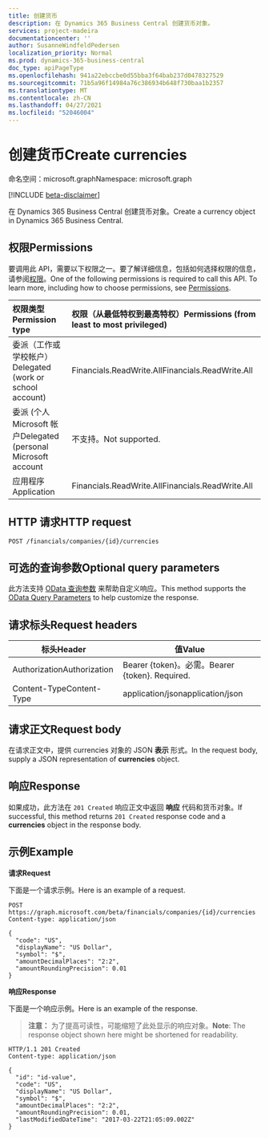 ```yaml
---
title: 创建货币
description: 在 Dynamics 365 Business Central 创建货币对象。
services: project-madeira
documentationcenter: ''
author: SusanneWindfeldPedersen
localization_priority: Normal
ms.prod: dynamics-365-business-central
doc_type: apiPageType
ms.openlocfilehash: 941a22ebccbe0d55bba3f64bab237d0478327529
ms.sourcegitcommit: 71b5a96f14984a76c386934b648f730baa1b2357
ms.translationtype: MT
ms.contentlocale: zh-CN
ms.lasthandoff: 04/27/2021
ms.locfileid: "52046004"
---
```

# <a name="create-currencies"></a><span data-ttu-id="5d0e9-103">创建货币</span><span class="sxs-lookup"><span data-stu-id="5d0e9-103">Create currencies</span></span>

<span data-ttu-id="5d0e9-104">命名空间：microsoft.graph</span><span class="sxs-lookup"><span data-stu-id="5d0e9-104">Namespace: microsoft.graph</span></span>

[!INCLUDE [beta-disclaimer](../../includes/beta-disclaimer.md)]

<span data-ttu-id="5d0e9-105">在 Dynamics 365 Business Central 创建货币对象。</span><span class="sxs-lookup"><span data-stu-id="5d0e9-105">Create a currency object in Dynamics 365 Business Central.</span></span>

## <a name="permissions"></a><span data-ttu-id="5d0e9-106">权限</span><span class="sxs-lookup"><span data-stu-id="5d0e9-106">Permissions</span></span>
<span data-ttu-id="5d0e9-p101">要调用此 API，需要以下权限之一。要了解详细信息，包括如何选择权限的信息，请参阅[权限](/graph/permissions-reference)。</span><span class="sxs-lookup"><span data-stu-id="5d0e9-p101">One of the following permissions is required to call this API. To learn more, including how to choose permissions, see [Permissions](/graph/permissions-reference).</span></span>

|<span data-ttu-id="5d0e9-109">权限类型</span><span class="sxs-lookup"><span data-stu-id="5d0e9-109">Permission type</span></span> |<span data-ttu-id="5d0e9-110">权限（从最低特权到最高特权）</span><span class="sxs-lookup"><span data-stu-id="5d0e9-110">Permissions (from least to most privileged)</span></span>|
|:---------------|:------------------------------------------|
|<span data-ttu-id="5d0e9-111">委派（工作或学校帐户）</span><span class="sxs-lookup"><span data-stu-id="5d0e9-111">Delegated (work or school account)</span></span>|<span data-ttu-id="5d0e9-112">Financials.ReadWrite.All</span><span class="sxs-lookup"><span data-stu-id="5d0e9-112">Financials.ReadWrite.All</span></span> |
|<span data-ttu-id="5d0e9-113">委派 (个人 Microsoft 帐户</span><span class="sxs-lookup"><span data-stu-id="5d0e9-113">Delegated (personal Microsoft account</span></span>|<span data-ttu-id="5d0e9-114">不支持。</span><span class="sxs-lookup"><span data-stu-id="5d0e9-114">Not supported.</span></span>|
|<span data-ttu-id="5d0e9-115">应用程序</span><span class="sxs-lookup"><span data-stu-id="5d0e9-115">Application</span></span>|<span data-ttu-id="5d0e9-116">Financials.ReadWrite.All</span><span class="sxs-lookup"><span data-stu-id="5d0e9-116">Financials.ReadWrite.All</span></span>|

## <a name="http-request"></a><span data-ttu-id="5d0e9-117">HTTP 请求</span><span class="sxs-lookup"><span data-stu-id="5d0e9-117">HTTP request</span></span>
```http
POST /financials/companies/{id}/currencies
```

## <a name="optional-query-parameters"></a><span data-ttu-id="5d0e9-118">可选的查询参数</span><span class="sxs-lookup"><span data-stu-id="5d0e9-118">Optional query parameters</span></span>
<span data-ttu-id="5d0e9-119">此方法支持 [OData 查询参数](/graph/query-parameters) 来帮助自定义响应。</span><span class="sxs-lookup"><span data-stu-id="5d0e9-119">This method supports the [OData Query Parameters](/graph/query-parameters) to help customize the response.</span></span>

## <a name="request-headers"></a><span data-ttu-id="5d0e9-120">请求标头</span><span class="sxs-lookup"><span data-stu-id="5d0e9-120">Request headers</span></span>
|<span data-ttu-id="5d0e9-121">标头</span><span class="sxs-lookup"><span data-stu-id="5d0e9-121">Header</span></span>         |<span data-ttu-id="5d0e9-122">值</span><span class="sxs-lookup"><span data-stu-id="5d0e9-122">Value</span></span>                    |
|---------------|-------------------------|
|<span data-ttu-id="5d0e9-123">Authorization</span><span class="sxs-lookup"><span data-stu-id="5d0e9-123">Authorization</span></span>  |<span data-ttu-id="5d0e9-p102">Bearer {token}。必需。</span><span class="sxs-lookup"><span data-stu-id="5d0e9-p102">Bearer {token}. Required.</span></span>|
|<span data-ttu-id="5d0e9-126">Content-Type</span><span class="sxs-lookup"><span data-stu-id="5d0e9-126">Content-Type</span></span>   |<span data-ttu-id="5d0e9-127">application/json</span><span class="sxs-lookup"><span data-stu-id="5d0e9-127">application/json</span></span>         |

## <a name="request-body"></a><span data-ttu-id="5d0e9-128">请求正文</span><span class="sxs-lookup"><span data-stu-id="5d0e9-128">Request body</span></span>
<span data-ttu-id="5d0e9-129">在请求正文中，提供 currencies 对象的 JSON **表示** 形式。</span><span class="sxs-lookup"><span data-stu-id="5d0e9-129">In the request body, supply a JSON representation of **currencies** object.</span></span>

## <a name="response"></a><span data-ttu-id="5d0e9-130">响应</span><span class="sxs-lookup"><span data-stu-id="5d0e9-130">Response</span></span>
<span data-ttu-id="5d0e9-131">如果成功，此方法在 ```201 Created``` 响应正文中返回 **响应** 代码和货币对象。</span><span class="sxs-lookup"><span data-stu-id="5d0e9-131">If successful, this method returns ```201 Created``` response code and a **currencies** object in the response body.</span></span>

## <a name="example"></a><span data-ttu-id="5d0e9-132">示例</span><span class="sxs-lookup"><span data-stu-id="5d0e9-132">Example</span></span>

<span data-ttu-id="5d0e9-133">**请求**</span><span class="sxs-lookup"><span data-stu-id="5d0e9-133">**Request**</span></span>

<span data-ttu-id="5d0e9-134">下面是一个请求示例。</span><span class="sxs-lookup"><span data-stu-id="5d0e9-134">Here is an example of a request.</span></span>

```http
POST https://graph.microsoft.com/beta/financials/companies/{id}/currencies
Content-type: application/json

{
  "code": "US",
  "displayName": "US Dollar",
  "symbol": "$",
  "amountDecimalPlaces": "2:2",
  "amountRoundingPrecision": 0.01
}
```

<span data-ttu-id="5d0e9-135">**响应**</span><span class="sxs-lookup"><span data-stu-id="5d0e9-135">**Response**</span></span>

<span data-ttu-id="5d0e9-136">下面是一个响应示例。</span><span class="sxs-lookup"><span data-stu-id="5d0e9-136">Here is an example of the response.</span></span> 

> <span data-ttu-id="5d0e9-137">**注意：** 为了提高可读性，可能缩短了此处显示的响应对象。</span><span class="sxs-lookup"><span data-stu-id="5d0e9-137">**Note**: The response object shown here might be shortened for readability.</span></span>

```http
HTTP/1.1 201 Created
Content-type: application/json

{
  "id": "id-value",
  "code": "US",
  "displayName": "US Dollar",
  "symbol": "$",
  "amountDecimalPlaces": "2:2",
  "amountRoundingPrecision": 0.01,
  "lastModifiedDateTime": "2017-03-22T21:05:09.002Z"
}

```


